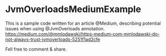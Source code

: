 # JvmOverloadsMediumExample

This is a sample code written for an article @Medium, describing potential issues when using @JvmOverloads annotation.
https://medium.com/@mmlodawski/https-medium-com-mmlodawski-do-not-always-trust-jvmoverloads-5251f1ad2cfe

Fell free to comment & share.
